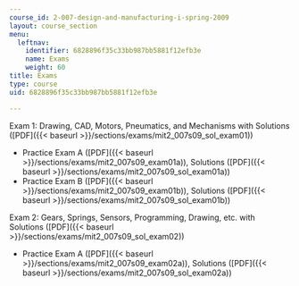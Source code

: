 ```yaml
---
course_id: 2-007-design-and-manufacturing-i-spring-2009
layout: course_section
menu:
  leftnav:
    identifier: 6828896f35c33bb987bb5881f12efb3e
    name: Exams
    weight: 60
title: Exams
type: course
uid: 6828896f35c33bb987bb5881f12efb3e

---
```


Exam 1: Drawing, CAD, Motors, Pneumatics, and Mechanisms with Solutions ([PDF]({{< baseurl >}}/sections/exams/mit2_007s09_sol_exam01))

*   Practice Exam A ([PDF]({{< baseurl >}}/sections/exams/mit2_007s09_exam01a)), Solutions ([PDF]({{< baseurl >}}/sections/exams/mit2_007s09_sol_exam01a))
*   Practice Exam B ([PDF]({{< baseurl >}}/sections/exams/mit2_007s09_exam01b)), Solutions ([PDF]({{< baseurl >}}/sections/exams/mit2_007s09_sol_exam01b))

Exam 2: Gears, Springs, Sensors, Programming, Drawing, etc. with Solutions ([PDF]({{< baseurl >}}/sections/exams/mit2_007s09_sol_exam02))

*   Practice Exam A ([PDF]({{< baseurl >}}/sections/exams/mit2_007s09_exam02a)), Solutions ([PDF]({{< baseurl >}}/sections/exams/mit2_007s09_sol_exam02a))